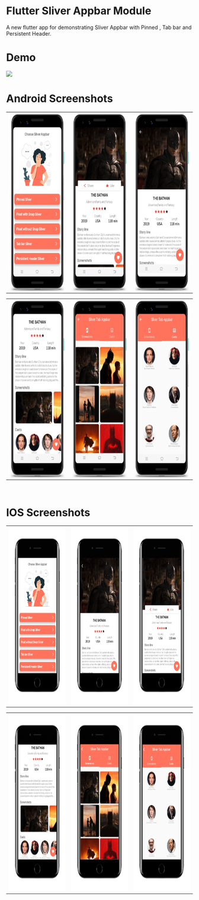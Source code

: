 # Flutter Sliver Appbar Module

A new flutter app for demonstrating Sliver Appbar with Pinned , Tab bar and Persistent Header.

# Demo
<img src="https://github.com/MarvelApps-Flutter/sliver_appbar/blob/dev/screenshots/gif/demo.gif" height="480px"></td>

# Android Screenshots

<table>
  <tr>
    <td><img src="https://github.com/MarvelApps-Flutter/sliver_appbar/blob/dev/screenshots/android/android1.png" height="480px"></td>
    <td><img src="https://github.com/MarvelApps-Flutter/sliver_appbar/blob/dev/screenshots/android/android2.png" height="480px"></td>
    <td><img src="https://github.com/MarvelApps-Flutter/sliver_appbar/blob/dev/screenshots/android/android3.png" height="480px"></td>
  </tr>
 </table>

<table>
  <tr>
    <td><img src="https://github.com/MarvelApps-Flutter/sliver_appbar/blob/dev/screenshots/android/android4.png" height="480px"></td>
    <td><img src="https://github.com/MarvelApps-Flutter/sliver_appbar/blob/dev/screenshots/android/android5.png" height="480px"></td>
    <td><img src="https://github.com/MarvelApps-Flutter/sliver_appbar/blob/dev/screenshots/android/android6.png" height="480px"></td>
  </tr>
 </table>

</br>

# IOS Screenshots

<table>
  <tr>
    <td><img src="https://github.com/MarvelApps-Flutter/sliver_appbar/blob/dev/screenshots/ios/ios1.png" height="480px"></td>
    <td><img src="https://github.com/MarvelApps-Flutter/sliver_appbar/blob/dev/screenshots/ios/ios2.png" height="480px"></td>
    <td><img src="https://github.com/MarvelApps-Flutter/sliver_appbar/blob/dev/screenshots/ios/ios3.png" height="480px"></td>
  </tr>
 </table>

<table>
  <tr>
    <td><img src="https://github.com/MarvelApps-Flutter/sliver_appbar/blob/dev/screenshots/ios/ios4.png" height="480px"></td>
    <td><img src="https://github.com/MarvelApps-Flutter/sliver_appbar/blob/dev/screenshots/ios/ios5.png" height="480px"></td>
    <td><img src="https://github.com/MarvelApps-Flutter/sliver_appbar/blob/dev/screenshots/ios/ios6.png" height="480px"></td>
  </tr>
 </table>
